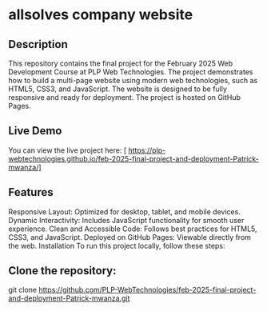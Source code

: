 # allsolves company website
## Description
This repository contains the final project for the February 2025 Web Development Course at PLP Web Technologies. The project demonstrates how to build a multi-page website using modern web technologies, such as HTML5, CSS3, and JavaScript. The website is designed to be fully responsive and ready for deployment. The project is hosted on GitHub Pages.

## Live Demo
You can view the live project here:
[ https://plp-webtechnologies.github.io/feb-2025-final-project-and-deployment-Patrick-mwanza/]

## Features
Responsive Layout: Optimized for desktop, tablet, and mobile devices.
Dynamic Interactivity: Includes JavaScript functionality for smooth user experience.
Clean and Accessible Code: Follows best practices for HTML5, CSS3, and JavaScript.
Deployed on GitHub Pages: Viewable directly from the web.
Installation
To run this project locally, follow these steps:

## Clone the repository:

git clone https://github.com/PLP-WebTechnologies/feb-2025-final-project-and-deployment-Patrick-mwanza.git




